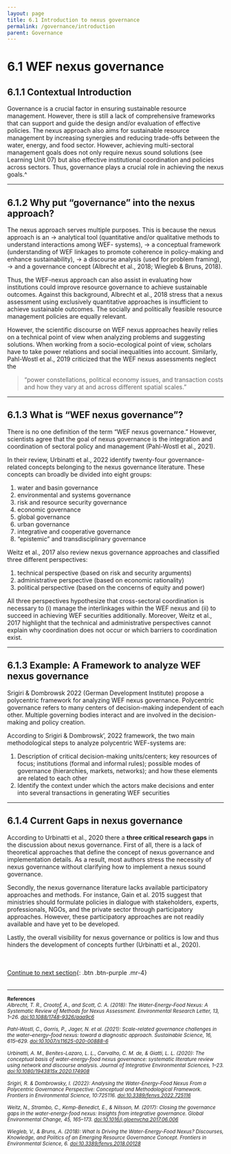 ```yaml
---
layout: page
title: 6.1 Introduction to nexus governance
permalink: /governance/introduction
parent: Governance
---
```

# **6.1 WEF nexus governance**

## 6.1.1 Contextual Introduction
Governance is a crucial factor in ensuring sustainable resource management. However, there is still a lack of comprehensive frameworks that can support and guide the design and/or evaluation of effective policies. The nexus approach also aims for sustainable resource management by increasing synergies and reducing trade-offs between the water, energy, and food sector. However, achieving multi-sectoral management goals does not only require nexus sound solutions (see <a ahref="https://waterbender231.github.io/wef-nexus-online-course/solutions/">Learning Unit 07</a>) but also effective institutional coordination and policies across sectors. Thus, governance plays a crucial role in achieving the nexus goals.^

<hr/>

## 6.1.2  Why put “governance” into the nexus approach?
The nexus approach serves multiple purposes. This is because the nexus approach is an 
&rarr; analytical tool (quantitative and/or qualitative methods to understand interactions among WEF- systems), 
&rarr; a conceptual framework (understanding of WEF linkages to promote coherence in policy-making and enhance sustainability), 
&rarr; a discourse analysis (used for problem framing), 
&rarr; and a governance concept (Albrecht et al., 2018; Wiegleb & Bruns, 2018).

Thus, the WEF-nexus approach can also assist in evaluating how institutions could improve resource governance to achieve sustainable outcomes. Against this background, Albrecht et al., 2018 stress that a nexus assessment using exclusively quantitative approaches is insufficient to achieve sustainable outcomes. The socially and politically feasible resource management policies are equally relevant.

However, the scientific discourse on WEF nexus approaches heavily relies on a technical point of view when analyzing problems and suggesting solutions. When working from a socio-ecological point of view, scholars have to take power relations and social inequalities into account. Similarly, Pahl-Wostl et al., 2019 criticized that the WEF nexus assessments neglect the 
> “power constellations, political economy issues, and transaction costs and how they vary at and across different spatial scales.”

<hr/>

## 6.1.3 What is “WEF nexus governance”?
There is no one definition of the term “WEF nexus governance.” However, scientists agree that the goal of nexus governance is the integration and coordination of sectoral policy and management (Pahl-Wostl et al., 2021).

In their review, Urbinatti et al., 2022 identify twenty-four governance-related concepts belonging to the nexus governance literature. These concepts can broadly be divided into eight groups:
1. water and basin governance
2. environmental and systems governance
3. risk and resource security governance
4. economic governance 
5. global governance 
6. urban governance 
7. integrative and cooperative governance
8. “epistemic” and transdisciplinary governance


Weitz et al., 2017 also review nexus governance approaches and classified three different perspectives:
1. technical perspective (based on risk and security arguments)
2. administrative perspective (based on economic rationality)
3. political perspective (based on the concerns of equity and power)

All three perspectives hypothesize that cross-sectoral coordination is necessary to (i) manage the interlinkages within the WEF nexus and (ii) to succeed in achieving WEF securities additionally. Moreover, Weitz et al., 2017 highlight that the technical and administrative perspectives cannot explain why coordination does not occur or which barriers to coordination exist.

<hr/>

## 6.1.3 Example: A Framework to analyze WEF nexus governance
Srigiri & Dombrowsk 2022 (German Development Institute) propose a polycentric framework for analyzing WEF nexus governance. Polycentric governance refers to many centers of decision-making independent of each other. Multiple governing bodies interact and are involved in the decision-making and policy creation.

According to Srigiri & Dombrowsk’, 2022 framework, the two main methodological steps to analyze polycentric WEF-systems are:
1. Description of critical decision-making units/centers; key resources of focus; institutions (formal and informal rules); possible modes of governance (hierarchies, markets, networks); and how these elements are related to each other
2. Identify the context under which the actors make decisions and enter into several transactions in generating WEF securities

<hr/>

## 6.1.4 Current Gaps in nexus governance 
According to Urbinatti et al., 2020 there a **three critical research gaps** in the discussion about nexus governance. First of all, there is a lack of theoretical approaches that define the concept of nexus governance and implementation details. As a result, most authors stress the necessity of nexus governance without clarifying how to implement a nexus sound governance.

Secondly, the nexus governance literature lacks available participatory approaches and methods. For instance, Gain et al. 2015 suggest that ministries should formulate policies in dialogue with stakeholders, experts, professionals, NGOs, and the private sector through participatory approaches. However, these participatory approaches are not readily available and have yet to be developed.

Lastly, the overall visibility for nexus governance or politics is low and thus hinders the development of concepts further (Urbinatti et al., 2020).


<br/> <br/>
[Continue to next section](https://waterbender231.github.io/wef-nexus-online-course/){: .btn .btn-purple .mr-4}
<br/> <br/>

<hr/>

<small><b>References</b><br>
<i>Albrecht, T. R., Crootof, A., and Scott, C. A. (2018): The Water-Energy-Food Nexus: A Systematic Review of Methods for Nexus Assessment. Environmental Research Letter, 13, 1–26. <a href="doi:10.1088/1748-9326/aaa9c6">doi:10.1088/1748-9326/aaa9c6</a><br>
<br>
Pahl-Wostl, C., Gorris, P., Jager, N. et al. (2021): Scale-related governance challenges in the water–energy–food nexus: toward a diagnostic approach. Sustainable Science, 16, 615–629. <a href="doi:10.1007/s11625-020-00888-6">doi:10.1007/s11625-020-00888-6</a><br>
<br>
Urbinatti, A. M., Benites-Lazaro, L. L., Carvalho, C. M. de, & Giatti, L. L. (2020): The conceptual basis of water-energy-food nexus governance: systematic literature review using network and discourse analysis. Journal of Integrative Environmental Sciences, 1–23. <a href="doi:10.1080/1943815x.2020.174908">doi:10.1080/1943815x.2020.174908</a><br>
<br>
Srigiri, R. & Dombrowsky, I. (2022): Analysing the Water-Energy-Food Nexus From a Polycentric Governance Perspective: Conceptual and Methodological Framework. Frontiers in Environmental Science, 10:725116. <a href="doi:10.3389/fenvs.2022.725116">doi:10.3389/fenvs.2022.725116</a><br>
<br>
Weitz, N., Strambo, C., Kemp-Benedict, E., & Nilsson, M. (2017): Closing the governance gaps in the water-energy-food nexus: Insights from integrative governance. Global Environmental Change, 45, 165–173. <a href="doi:10.1016/j.gloenvcha.2017.06.006">doi:10.1016/j.gloenvcha.2017.06.006</a><br>
<br>
Wiegleb, V., & Bruns, A. (2018): What Is Driving the Water-Energy-Food Nexus? Discourses, Knowledge, and Politics of an Emerging Resource Governance Concept. Frontiers in Environmental Science, 6. <a href="doi:10.3389/fenvs.2018.00128">doi:10.3389/fenvs.2018.00128</a><br></i>
</small>
